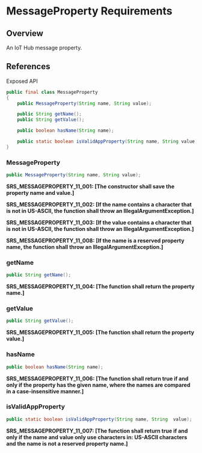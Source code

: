 # MessageProperty Requirements

## Overview

An IoT Hub message property.

## References

Exposed API

```java
public final class MessageProperty
{
    public MessageProperty(String name, String value);

    public String getName();
    public String getValue();

    public boolean hasName(String name);

    public static boolean isValidAppProperty(String name, String value);
} 
```


### MessageProperty

```java
public MessageProperty(String name, String value);
```

**SRS_MESSAGEPROPERTY_11_001: [**The constructor shall save the property name and value.**]**

**SRS_MESSAGEPROPERTY_11_002: [**If the name contains a character that is not in US-ASCII, the function shall throw an IllegalArgumentException.**]**

**SRS_MESSAGEPROPERTY_11_003: [**If the value contains a character that is not in US-ASCII, the function shall throw an IllegalArgumentException.**]**

**SRS_MESSAGEPROPERTY_11_008: [**If the name is a reserved property name, the function shall throw an IllegalArgumentException.**]**



### getName

```java
public String getName();
```

**SRS_MESSAGEPROPERTY_11_004: [**The function shall return the property name.**]**


### getValue

```java
public String getValue();
```

**SRS_MESSAGEPROPERTY_11_005: [**The function shall return the property value.**]**


### hasName

```java
public boolean hasName(String name);
```

**SRS_MESSAGEPROPERTY_11_006: [**The function shall return true if and only if the property has the given name, where the names are compared in a case-insensitive manner.**]**


### isValidAppProperty

```java
public static boolean isValidAppProperty(String name, String  value);
```

**SRS_MESSAGEPROPERTY_11_007: [**The function shall return true if and only if the name and value only use characters in: US-ASCII characters and the name is not a reserved property name.**]**